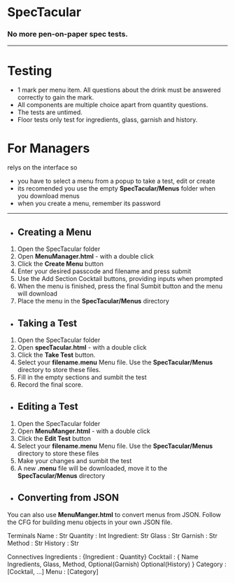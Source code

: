 # SpecTacular
### No more pen-on-paper spec tests.
---

# Testing
+ 1 mark per menu item. All questions about the drink must be answered correctly to gain the mark.
+ All components are multiple choice apart from quantity questions.
+ The tests are untimed.
+ Floor tests only test for ingredients, glass, garnish and history.

# For Managers
relys on the <file> interface so
+ you have to select a menu from a popup to take a test, edit or create
+ its recomended you use the empty **SpecTacular/Menus** folder when you download menus
+ when you create a menu, remember its password
  
---
- ## Creating a Menu
1. Open the SpecTacular folder
2. Open **MenuManager.html** - with a double click
3. Click the **Create Menu** button
4. Enter your desired passcode and filename and press submit
5. Use the Add Section Cocktail buttons, providing inputs when prompted
6. When the menu is finished, press the final Sumbit button and the menu will download
7. Place the menu in the **SpecTacular/Menus** directory

- ## Taking a Test
1. Open the SpecTacular folder
3. Open **specTacular.html** - with a double click
4. Click the **Take Test** button.
5. Select your **filename.menu** Menu file. Use the **SpecTacular/Menus** directory to store these files.
6. Fill in the empty sections and sumbit the test
7. Record the final score.

- ## Editing a Test
1. Open the SpecTacular folder
2. Open **MenuManger.html** - with a double click
3. Click the **Edit Test** button
4. Select your **filename.menu** Menu file. Use the **SpecTacular/Menus** directory to store these files
5. Make your changes and sumbit the test
6. A new **.menu** file will be downloaded, move it to the **SpecTacular/Menus** directory

- ## Converting from JSON
You can also use **MenuManger.html** to convert menus from JSON.
Follow the CFG for building menu objects in your own JSON file.

Terminals
Name : Str
Quantity : Int
Ingredient: Str
Glass : Str
Garnish : Str
Method : Str
History : Str

Connectives
Ingredients : {Ingredient : Quantity}
Cocktail : {
    Name
    Ingredients,
    Glass,
    Method,
    Optional(Garnish)
    Optional(History)
}
Category : [Cocktail, ...]
Menu : [Category]